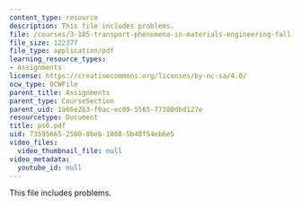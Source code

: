 ```yaml
---
content_type: resource
description: This file includes problems.
file: /courses/3-185-transport-phenomena-in-materials-engineering-fall-2003/7359566525000beb10085b48f54eb6e5_ps6.pdf
file_size: 122377
file_type: application/pdf
learning_resource_types:
- Assignments
license: https://creativecommons.org/licenses/by-nc-sa/4.0/
ocw_type: OCWFile
parent_title: Assignments
parent_type: CourseSection
parent_uid: 1a66e2b3-f0ac-ec09-5565-77380dbd127e
resourcetype: Document
title: ps6.pdf
uid: 73595665-2500-0beb-1008-5b48f54eb6e5
video_files:
  video_thumbnail_file: null
video_metadata:
  youtube_id: null
---
```

This file includes problems.